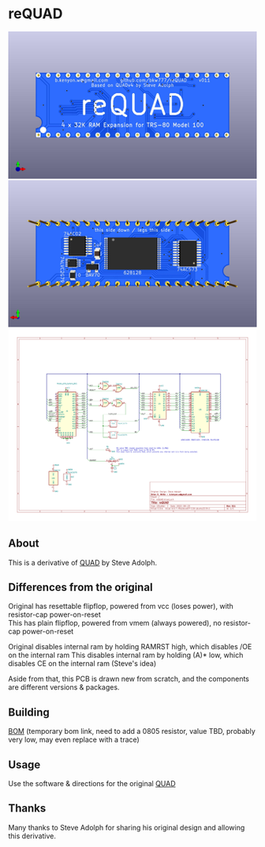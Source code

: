# reQUAD
![](PCB/reQUAD_top.jpg)
![](PCB/reQUAD_bottom.jpg)
![](PCB/reQUAD.svg)

## About
This is a derivative of [QUAD](http://bitchin100.com/wiki/index.php?title=QUAD) by Steve Adolph.

## Differences from the original
Original has resettable flipflop, powered from vcc (loses power), with resistor-cap power-on-reset  
This has plain flipflop, powered from vmem (always powered), no resistor-cap power-on-reset

Original disables internal ram by holding RAMRST high, which disables /OE on the internal ram
This disables internal ram by holding (A)* low, which disables CE on the internal ram (Steve's idea)

Aside from that, this PCB is drawn new from scratch, and the components are different versions & packages.

## Building
<!-- PCB from [OSHPark](https://oshpark.com/shared_projects/EzqwlTVX) or [PCBWAY](https://www.pcbway.com/project/shareproject/reQUAD_RAM_Expansion_for_TRS_80_Model_100_8690cd19.html)   -->
[BOM](https://www.digikey.com/short/m5tj4941) (temporary bom link, need to add a 0805 resistor, value TBD, probably very low, may even replace with a trace)

## Usage
Use the software & directions for the original [QUAD](http://bitchin100.com/wiki/index.php?title=QUAD)

## Thanks
Many thanks to Steve Adolph for sharing his original design and allowing this derivative.
